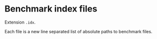 # Benchmark index files

Extension `.idx`. 

Each file is a new line separated list of absolute paths to benchmark files.
